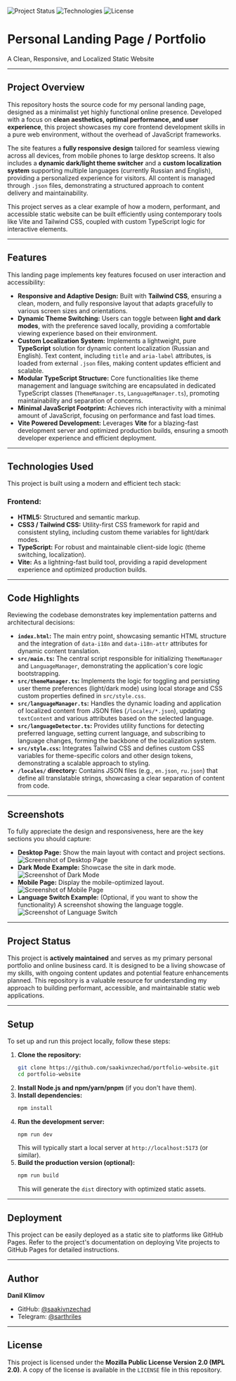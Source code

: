 ![Project Status](https://img.shields.io/badge/Status-Active-brightgreen.svg)
![Technologies](https://img.shields.io/badge/Tech-HTML%2C%20TS%2C%20Tailwind%2C%20Vite-blue.svg)
![License](https://img.shields.io/badge/License-MPL%202.0-green.svg)

# Personal Landing Page / Portfolio

A Clean, Responsive, and Localized Static Website

---

## Project Overview

This repository hosts the source code for my personal landing page, designed as a minimalist yet highly functional online presence. Developed with a focus on **clean aesthetics, optimal performance, and user experience**, this project showcases my core frontend development skills in a pure web environment, without the overhead of JavaScript frameworks.

The site features a **fully responsive design** tailored for seamless viewing across all devices, from mobile phones to large desktop screens. It also includes a **dynamic dark/light theme switcher** and a **custom localization system** supporting multiple languages (currently Russian and English), providing a personalized experience for visitors. All content is managed through `.json` files, demonstrating a structured approach to content delivery and maintainability.

This project serves as a clear example of how a modern, performant, and accessible static website can be built efficiently using contemporary tools like Vite and Tailwind CSS, coupled with custom TypeScript logic for interactive elements.

---

## Features

This landing page implements key features focused on user interaction and accessibility:

* **Responsive and Adaptive Design:** Built with **Tailwind CSS**, ensuring a clean, modern, and fully responsive layout that adapts gracefully to various screen sizes and orientations.
* **Dynamic Theme Switching:** Users can toggle between **light and dark modes**, with the preference saved locally, providing a comfortable viewing experience based on their environment.
* **Custom Localization System:** Implements a lightweight, pure **TypeScript** solution for dynamic content localization (Russian and English). Text content, including `title` and `aria-label` attributes, is loaded from external `.json` files, making content updates efficient and scalable.
* **Modular TypeScript Structure:** Core functionalities like theme management and language switching are encapsulated in dedicated TypeScript classes (`ThemeManager.ts`, `LanguageManager.ts`), promoting maintainability and separation of concerns.
* **Minimal JavaScript Footprint:** Achieves rich interactivity with a minimal amount of JavaScript, focusing on performance and fast load times.
* **Vite Powered Development:** Leverages **Vite** for a blazing-fast development server and optimized production builds, ensuring a smooth developer experience and efficient deployment.

---

## Technologies Used

This project is built using a modern and efficient tech stack:

### Frontend:

* **HTML5:** Structured and semantic markup.
* **CSS3 / Tailwind CSS:** Utility-first CSS framework for rapid and consistent styling, including custom theme variables for light/dark modes.
* **TypeScript:** For robust and maintainable client-side logic (theme switching, localization).
* **Vite:** As a lightning-fast build tool, providing a rapid development experience and optimized production builds.

---

## Code Highlights

Reviewing the codebase demonstrates key implementation patterns and architectural decisions:

* **`index.html`:** The main entry point, showcasing semantic HTML structure and the integration of `data-i18n` and `data-i18n-attr` attributes for dynamic content translation.
* **`src/main.ts`:** The central script responsible for initializing `ThemeManager` and `LanguageManager`, demonstrating the application's core logic bootstrapping.
* **`src/themeManager.ts`:** Implements the logic for toggling and persisting user theme preferences (light/dark mode) using local storage and CSS custom properties defined in `src/style.css`.
* **`src/languageManager.ts`:** Handles the dynamic loading and application of localized content from JSON files (`/locales/*.json`), updating `textContent` and various attributes based on the selected language.
* **`src/languageDetector.ts`:** Provides utility functions for detecting preferred language, setting current language, and subscribing to language changes, forming the backbone of the localization system.
* **`src/style.css`:** Integrates Tailwind CSS and defines custom CSS variables for theme-specific colors and other design tokens, demonstrating a scalable approach to styling.
* **`/locales/` directory:** Contains JSON files (e.g., `en.json`, `ru.json`) that define all translatable strings, showcasing a clear separation of content from code.

---

## Screenshots

To fully appreciate the design and responsiveness, here are the key sections you should capture:

* **Desktop Page:** Show the main layout with contact and project sections.
    ![Screenshot of Desktop Page](images/desktop-homepage.png)
* **Dark Mode Example:** Showcase the site in dark mode.
    ![Screenshot of Dark Mode](images/darkmode.png)
* **Mobile Page:** Display the mobile-optimized layout.
    ![Screenshot of Mobile Page](images/mobile-homepage.png)
* **Language Switch Example:** (Optional, if you want to show the functionality) A screenshot showing the language toggle.
    ![Screenshot of Language Switch](images/lang-switch.png)

---

## Project Status

This project is **actively maintained** and serves as my primary personal portfolio and online business card. It is designed to be a living showcase of my skills, with ongoing content updates and potential feature enhancements planned. This repository is a valuable resource for understanding my approach to building performant, accessible, and maintainable static web applications.

---

## Setup

To set up and run this project locally, follow these steps:

1.  **Clone the repository:**
    ```bash
    git clone https://github.com/saakivnzechad/portfolio-website.git
    cd portfolio-website
    ```
2.  **Install Node.js and npm/yarn/pnpm** (if you don't have them).
3.  **Install dependencies:**
    ```bash
    npm install 
    ```
4.  **Run the development server:**
    ```bash
    npm run dev
    ```
    This will typically start a local server at `http://localhost:5173` (or similar).
5.  **Build the production version (optional):**
    ```bash
    npm run build
    ```
    This will generate the `dist` directory with optimized static assets.

---

## Deployment

This project can be easily deployed as a static site to platforms like GitHub Pages. Refer to the project's documentation on deploying Vite projects to GitHub Pages for detailed instructions.

---

## Author

**Danil Klimov**
* GitHub: [@saakivnzechad](https://github.com/saakivnzechad)
* Telegram: [@sarthriles](https://t.me/sarthriles)

---

## License

This project is licensed under the **Mozilla Public License Version 2.0 (MPL 2.0)**.
A copy of the license is available in the `LICENSE` file in this repository.